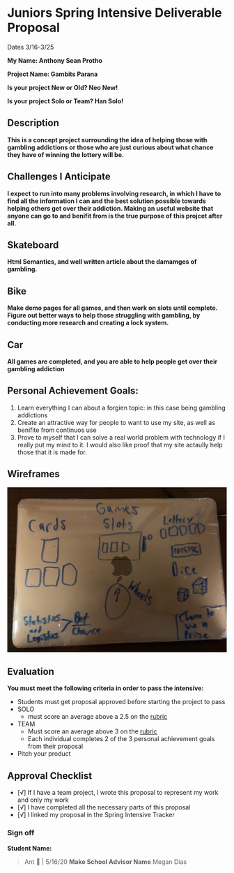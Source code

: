 # Juniors Spring Intensive Deliverable Proposal

Dates 3/16-3/25

**My Name: Anthony Sean Protho** 


**Project Name: Gambits Parana** 


**Is your project New or Old? Neo New!**


**Is your project Solo or Team? Han Solo!**


## Description

**This is a concept project surrounding the idea of helping those with gambling addictions or those who are just curious about what chance they have of winning the lottery will be.**

## Challenges I Anticipate

**I expect to run into many problems involving research, in which I have to find all the information I can and the best solution possible towards helping others get over their addiction. Making an useful website that anyone can go to and benifit from is the true purpose of this projcet after all.**

## Skateboard
**Html Semantics, and well written article about the damamges of gambling.**

## Bike
**Make demo pages for all games, and then work on slots until complete. Figure out better ways to help those struggling with gambling, by conducting more research and creating a lock system.** 

## Car
**All games are completed, and you are able to help people get over their gambling addiction** 


## Personal Achievement Goals:

1. Learn everything I can about a forgien topic: in this case being gambling addictions
2. Create an attractive way for people to want to use my site, as well as benifite from continuos use
3. Prove to myself that I can solve a real world problem with technology if I really put my mind to it. I would also like proof that my site actaully help those that it is made for.


## Wireframes

![Very basic wireframe of what I want to build](/wire.jpeg)


## Evaluation

**You must meet the following criteria in order to pass the intensive:**

- Students must get proposal approved before starting the project to pass
- SOLO 
    - must score an average above a 2.5 on the [rubric]
- TEAM 
    - Must score an average above 3 on the [rubric]
    - Each individual completes 2 of the 3 personal achievement goals from their proposal
- Pitch your product

[rubric]:https://docs.google.com/document/d/1IOQDmohLBEBT-hyr-2vgw1mbZUNsq3fHxVfH0oRmVt0/edit


## Approval Checklist
- [√] If I have a team project, I wrote this proposal to represent my work and only my work
- [√] I have completed all the necessary parts of this proposal
- [√] I linked my proposal in the Spring Intensive Tracker

### Sign off

**Student Name:**                
> Ant 🐜 | 5/16/20
**Make School Advisor Name**
> Megan Dias